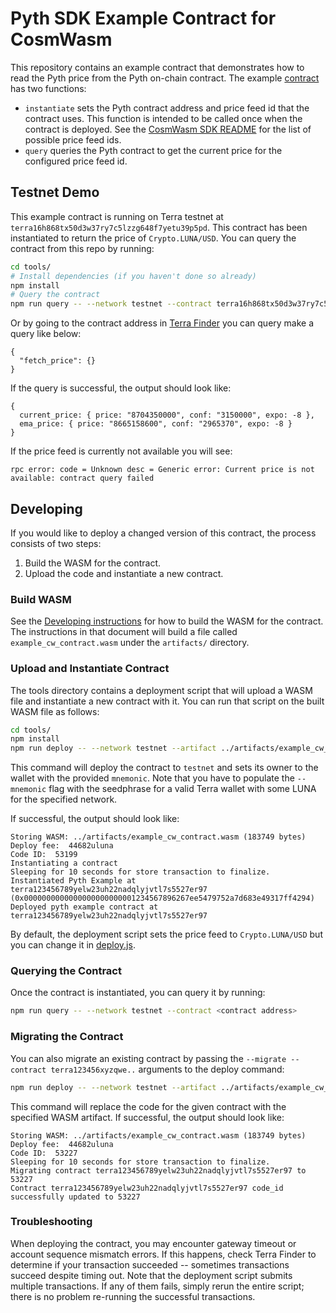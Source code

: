 # Pyth SDK Example Contract for CosmWasm

This repository contains an example contract that demonstrates how to read the Pyth price from the Pyth on-chain contract.
The example [contract](src/contract.rs) has two functions:

* `instantiate` sets the Pyth contract address and price feed id that the contract uses.
  This function is intended to be called once when the contract is deployed.
  See the [CosmWasm SDK README](../../pyth-sdk-cw/README.md) for the list of possible price feed ids.
* `query` queries the Pyth contract to get the current price for the configured price feed id.

## Testnet Demo

This example contract is running on Terra testnet at `terra16h868tx50d3w37ry7c5lzzg648f7yetu39p5pd`.
This contract has been instantiated to return the price of `Crypto.LUNA/USD`.
You can query the contract from this repo by running:

```sh
cd tools/
# Install dependencies (if you haven't done so already)
npm install
# Query the contract
npm run query -- --network testnet --contract terra16h868tx50d3w37ry7c5lzzg648f7yetu39p5pd
```

Or by going to the contract address in [Terra Finder](https://finder.terra.money/) you can query make a query like below:
```
{
  "fetch_price": {}
}
```

If the query is successful, the output should look like:
```
{
  current_price: { price: "8704350000", conf: "3150000", expo: -8 },
  ema_price: { price: "8665158600", conf: "2965370", expo: -8 }
}
```

If the price feed is currently not available you will see:
```
rpc error: code = Unknown desc = Generic error: Current price is not available: contract query failed
```

## Developing

If you would like to deploy a changed version of this contract, the process consists of two steps:

1. Build the WASM for the contract.
2. Upload the code and instantiate a new contract.

### Build WASM

See the [Developing instructions](Developing.md) for how to build the WASM for the contract.
The instructions in that document will build a file called `example_cw_contract.wasm` under the `artifacts/` directory.

### Upload and Instantiate Contract

The tools directory contains a deployment script that will upload a WASM file and instantiate a new contract with it.
You can run that script on the built WASM file as follows:

``` sh
cd tools/
npm install
npm run deploy -- --network testnet --artifact ../artifacts/example_cw_contract.wasm --mnemonic "..." --instantiate
```

This command will deploy the contract to `testnet` and sets its owner to the wallet with the provided `mnemonic`.
Note that you have to populate the `--mnemonic` flag with the seedphrase for a valid Terra wallet with some LUNA for the specified network.

If successful, the output should look like:
```
Storing WASM: ../artifacts/example_cw_contract.wasm (183749 bytes)
Deploy fee:  44682uluna
Code ID:  53199
Instantiating a contract
Sleeping for 10 seconds for store transaction to finalize.
Instantiated Pyth Example at terra123456789yelw23uh22nadqlyjvtl7s5527er97 (0x0000000000000000000000001234567896267ee5479752a7d683e49317ff4294)
Deployed pyth example contract at terra123456789yelw23uh22nadqlyjvtl7s5527er97
```

By default, the deployment script sets the price feed to `Crypto.LUNA/USD` but you can change it in [deploy.js](tools/deploy.js).

### Querying the Contract

Once the contract is instantiated, you can query it by running:

```sh
npm run query -- --network testnet --contract <contract address>
```

### Migrating the Contract
You can also migrate an existing contract by passing the `--migrate --contract terra123456xyzqwe..` arguments to the deploy command:

``` sh
npm run deploy -- --network testnet --artifact ../artifacts/example_cw_contract.wasm --mnemonic "..." --migrate --contract "terra123..."
```

This command will replace the code for the given contract with the specified WASM artifact.
If successful, the output should look like:

```
Storing WASM: ../artifacts/example_cw_contract.wasm (183749 bytes)
Deploy fee:  44682uluna
Code ID:  53227
Sleeping for 10 seconds for store transaction to finalize.
Migrating contract terra123456789yelw23uh22nadqlyjvtl7s5527er97 to 53227
Contract terra123456789yelw23uh22nadqlyjvtl7s5527er97 code_id successfully updated to 53227
```

### Troubleshooting

When deploying the contract, you may encounter gateway timeout or account sequence mismatch errors.
If this happens, check Terra Finder to determine if your transaction succeeded -- sometimes transactions succeed despite timing out.
Note that the deployment script submits multiple transactions.
If any of them fails, simply rerun the entire script; there is no problem re-running the successful transactions.
